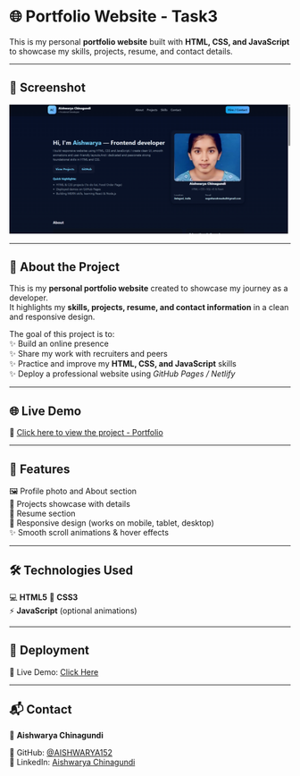 # 🌐 Portfolio Website - Task3 

This is my personal **portfolio website** built with **HTML, CSS, and JavaScript** to showcase my skills, projects, resume, and contact details.  

--- 
## 📸 Screenshot  
![Portfolio Screenshot](https://github.com/AISHWARYA152/CodeAlpha_tasks/blob/d64c950111f6d496bac55bf8c58d4143413d0a4a/Portfolio/Screenshot%202025-09-02%20180341.png)  

--- 

## 📂 About the Project  

This is my **personal portfolio website** created to showcase my journey as a developer.  
It highlights my **skills, projects, resume, and contact information** in a clean and responsive design.  

The goal of this project is to:  
✨ Build an online presence  
✨ Share my work with recruiters and peers  
✨ Practice and improve my **HTML, CSS, and JavaScript** skills  
✨ Deploy a professional website using *GitHub Pages / Netlify* 

--- 

## 🌐 Live Demo  
🔗 [Click here to view the project - Portfolio](https://aishwarya152.github.io/CodeAlpha_tasks/Portfolio/)  

---

## 📌 Features  
🖼 Profile photo and About section  
💼 Projects showcase with details  
📄 Resume section  
📱 Responsive design (works on mobile, tablet, desktop)  
✨ Smooth scroll animations & hover effects  

---

## 🛠 Technologies Used  
💻 **HTML5** 
🎨 **CSS3**  
⚡ **JavaScript** (optional animations)  

---

## 🚀 Deployment  
🔗 Live Demo: [Click Here](https://AISHWARYA152.github.io/Portfolio/)  

---

## 📬 Contact 
👤 **Aishwarya Chinagundi** 

🐙 GitHub: [@AISHWARYA152](https://github.com/AISHWARYA152)  
💼 LinkedIn: [Aishwarya Chinagundi](https://www.linkedin.com/in/aishwarya-chinagundi-21a341356)

